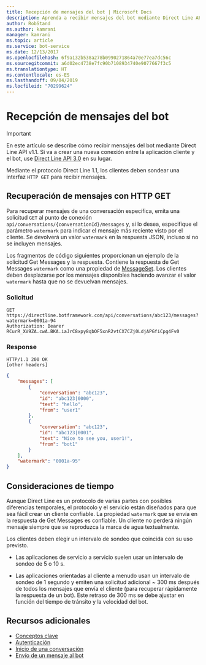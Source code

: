 ```yaml
---
title: Recepción de mensajes del bot | Microsoft Docs
description: Aprenda a recibir mensajes del bot mediante Direct Line API v1.1.
author: RobStand
ms.author: kamrani
manager: kamrani
ms.topic: article
ms.service: bot-service
ms.date: 12/13/2017
ms.openlocfilehash: 6f9a132b538a278b0990271864a70e77ea7dc56c
ms.sourcegitcommit: a6d02ec4738e7fc90b7108934740e9077667f3c5
ms.translationtype: HT
ms.contentlocale: es-ES
ms.lasthandoff: 09/04/2019
ms.locfileid: "70299624"
---
```

# <a name="receive-messages-from-the-bot"></a>Recepción de mensajes del bot

> [!IMPORTANT]
> En este artículo se describe cómo recibir mensajes del bot mediante Direct Line API v1.1. Si va a crear una nueva conexión entre la aplicación cliente y el bot, use [Direct Line API 3.0](bot-framework-rest-direct-line-3-0-receive-activities.md) en su lugar.

Mediante el protocolo Direct Line 1.1, los clientes deben sondear una interfaz `HTTP GET` para recibir mensajes. 

## <a name="retrieve-messages-with-http-get"></a>Recuperación de mensajes con HTTP GET

Para recuperar mensajes de una conversación específica, emita una solicitud `GET` al punto de conexión `api/conversations/{conversationId}/messages` y, si lo desea, especifique el parámetro `watermark` para indicar el mensaje más reciente visto por el cliente. Se devolverá un valor `watermark` en la respuesta JSON, incluso si no se incluyen mensajes.

Los fragmentos de código siguientes proporcionan un ejemplo de la solicitud Get Messages y la respuesta. Contiene la respuesta de Get Messages `watermark` como una propiedad de [MessageSet](bot-framework-rest-direct-line-1-1-api-reference.md#messageset-object). Los clientes deben desplazarse por los mensajes disponibles haciendo avanzar el valor `watermark` hasta que no se devuelvan mensajes. 

### <a name="request"></a>Solicitud

```http
GET https://directline.botframework.com/api/conversations/abc123/messages?watermark=0001a-94
Authorization: Bearer RCurR_XV9ZA.cwA.BKA.iaJrC8xpy8qbOF5xnR2vtCX7CZj0LdjAPGfiCpg4Fv0
```

### <a name="response"></a>Response

```http
HTTP/1.1 200 OK
[other headers]
```

```json
{
    "messages": [
        {
            "conversation": "abc123",
            "id": "abc123|0000",
            "text": "hello",
            "from": "user1"
        }, 
        {
            "conversation": "abc123",
            "id": "abc123|0001",
            "text": "Nice to see you, user1!",
            "from": "bot1"
        }
    ],
    "watermark": "0001a-95"
}
```

## <a name="timing-considerations"></a>Consideraciones de tiempo

Aunque Direct Line es un protocolo de varias partes con posibles diferencias temporales, el protocolo y el servicio están diseñados para que sea fácil crear un cliente confiable. La propiedad `watermark` que se envía en la respuesta de Get Messages es confiable. Un cliente no perderá ningún mensaje siempre que se reproduzca la marca de agua textualmente.

Los clientes deben elegir un intervalo de sondeo que coincida con su uso previsto.

- Las aplicaciones de servicio a servicio suelen usar un intervalo de sondeo de 5 o 10 s.

- Las aplicaciones orientadas al cliente a menudo usan un intervalo de sondeo de 1 segundo y emiten una solicitud adicional ~ 300 ms después de todos los mensajes que envía el cliente (para recuperar rápidamente la respuesta de un bot). Este retraso de 300 ms se debe ajustar en función del tiempo de tránsito y la velocidad del bot.

## <a name="additional-resources"></a>Recursos adicionales

- [Conceptos clave](bot-framework-rest-direct-line-1-1-concepts.md)
- [Autenticación](bot-framework-rest-direct-line-1-1-authentication.md)
- [Inicio de una conversación](bot-framework-rest-direct-line-1-1-start-conversation.md)
- [Envío de un mensaje al bot](bot-framework-rest-direct-line-1-1-send-message.md)